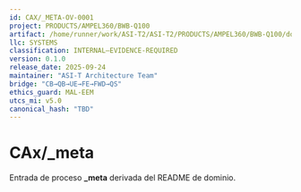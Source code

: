 ```yaml
---
id: CAX/_META-OV-0001
project: PRODUCTS/AMPEL360/BWB-Q100
artifact: /home/runner/work/ASI-T2/ASI-T2/PRODUCTS/AMPEL360/BWB-Q100/domains/CQH/cax/_meta/README.md
llc: SYSTEMS
classification: INTERNAL–EVIDENCE-REQUIRED
version: 0.1.0
release_date: 2025-09-24
maintainer: "ASI-T Architecture Team"
bridge: "CB→QB→UE→FE→FWD→QS"
ethics_guard: MAL-EEM
utcs_mi: v5.0
canonical_hash: "TBD"
---
```

# CAx/_meta

Entrada de proceso **_meta** derivada del README de dominio.
